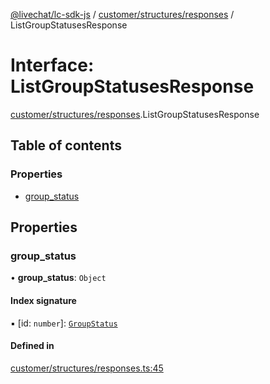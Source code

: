 [@livechat/lc-sdk-js](../README.md) / [customer/structures/responses](../modules/customer_structures_responses.md) / ListGroupStatusesResponse

# Interface: ListGroupStatusesResponse

[customer/structures/responses](../modules/customer_structures_responses.md).ListGroupStatusesResponse

## Table of contents

### Properties

- [group\_status](customer_structures_responses.ListGroupStatusesResponse.md#group_status)

## Properties

### group\_status

• **group\_status**: `Object`

#### Index signature

▪ [id: `number`]: [`GroupStatus`](../enums/customer_structures_structures.GroupStatus.md)

#### Defined in

[customer/structures/responses.ts:45](https://github.com/livechat/lc-sdk-js/blob/d267eeb/src/customer/structures/responses.ts#L45)
